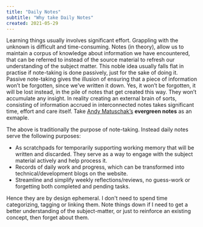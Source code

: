 ```yaml
---
title: "Daily Notes"
subtitle: "Why take Daily Notes"
created: 2021-05-29
---
```


Learning things usually involves significant effort. Grappling with the
unknown is difficult and time-consuming. Notes (in theory), allow us to
maintain a corpus of knowledge about information we have encountered,
that can be referred to instead of the source material to refresh our
understanding of the subject matter. This noble idea usually falls flat
in practise if note-taking is done passively, just for the sake of doing
it. Passive note-taking gives the illusion of ensuring that a piece of
information won’t be forgotten, since we’ve written it down. Yes, it
won’t be forgotten, it will be lost instead, in the pile of notes that
get created this way. They won’t accumulate any insight. In reality
creating an external brain of sorts, consisting of information accrued
in interconnected notes takes significant time, effort and care itself.
Take [Andy
Matuschak’s](https://publish.obsidian.md/andymatuschak/Evergreen+notes)
**evergreen notes** as an exmaple.

The above is traditionally the purpose of note-taking. Instead daily
notes serve the following purposes:

- As scratchpads for temporarily supporting working memory that will be
  written and discarded. They serve as a way to engage with the subject
  material actively and help process it.
- Records of daily work and progress, which can be transformed into
  technical/development blogs on the website.
- Streamline and simplify weekly reflections/reviews, no guess-work or
  forgetting both completed and pending tasks.

Hence they are by design ephemeral. I don't need to spend time
categorizing, tagging or linking them. Note things down if I need to get
a better understanding of the subject-matter, or just to reinforce an
existing concept, then forget about them.
